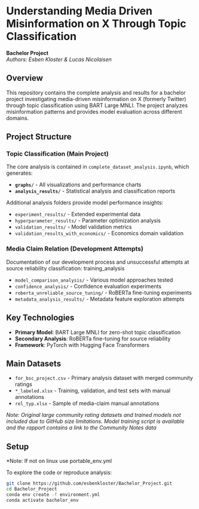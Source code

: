 # Understanding Media Driven Misinformation on X Through Topic Classification

**Bachelor Project**  
*Authors: Esben Kloster & Lucas Nicolaisen*

## Overview

This repository contains the complete analysis and results for a bachelor project investigating media-driven misinformation on X (formerly Twitter) through topic classification using BART Large MNLI. The project analyzes misinformation patterns and provides model evaluation across different domains.

## Project Structure

### Topic Classification (Main Project)
The core analysis is contained in `complete_dataset_analysis.ipynb`, which generates:
- **`graphs/`** - All visualizations and performance charts
- **`analysis_results/`** - Statistical analysis and classification reports

Additional analysis folders provide model performance insights:
- `experiment_results/` - Extended experimental data
- `hyperparameter_results/` - Parameter optimization analysis  
- `validation_results/` - Model validation metrics
- `validation_results_with_economics/` - Economics domain validation

### Media Claim Relation (Development Attempts)
Documentation of our development process and unsuccessful attempts at source reliability classification:
training_analysis
- `model_comparison_analysis/` - Various model approaches tested
- `confidence_analysis/` - Confidence evaluation experiments
- `roberta_unreliable_source_tuning/` - RoBERTa fine-tuning experiments
- `metadata_analysis_results/` - Metadata feature exploration attempts


## Key Technologies

- **Primary Model**: BART Large MNLI for zero-shot topic classification
- **Secondary Analysis**: RoBERTa fine-tuning for source reliability
- **Framework**: PyTorch with Hugging Face Transformers

## Main Datasets

- `for_bsc_project.csv` - Primary analysis dataset with merged community ratings
- `*_labeled.xlsx` - Training, validation, and test sets with manual annotations
- `rel_typ.xlsx` - Sample of media-claim manual annotations

*Note: Original large community rating datasets and trained models not included due to GitHub size limitations.
Model training script is available and the rapport contains a link to the Community Notes data*


## Setup
*Note: If not on linux use portable_env.yml

To explore the code or reproduce analysis:
```bash
git clone https://github.com/esbenkloster/Bachelor_Project.git
cd Bachelor_Project
conda env create -f environment.yml
conda activate bachelor_env

